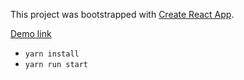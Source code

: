 
This project was bootstrapped with [Create React App](https://github.com/facebookincubator/create-react-app).

[Demo link](https://www.lucagarbin.it/lab/scroll-reveals-items-react-rxjs/)

* `yarn install`
* `yarn run start`


